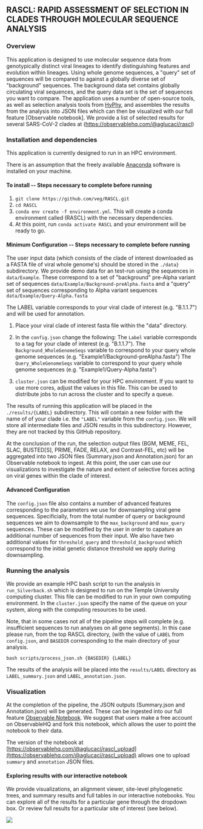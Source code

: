 ## RASCL: RAPID ASSESSMENT OF SELECTION IN CLADES THROUGH MOLECULAR SEQUENCE ANALYSIS

### Overview
This application is designed to use molecular sequence data from genotypically distinct viral lineages to identify distinguishing features and evolution within lineages. Using whole genome sequences, a "query" set of sequences will be compared to against a globally diverse set of "background" sequences. The background data set contains globally circulating viral sequences, and the query data set is the set of sequences you want to compare. The application uses a number of open-source tools, as well as selection analysis tools from [HyPhy](hyphy.org), and assembles the results from the analysis into JSON files which can then be visualized with our full feature [Observable notebook]. We provide a list of selected results for several SARS-CoV-2 clades at (https://observablehq.com/@aglucaci/rascl)

### Installation and dependencies

This application is currently designed to run in an HPC environment.

There is an assumption that the freely available [Anaconda](https://anaconda.org/) software is installed on your machine.

#### To install -- Steps necessary to complete before running
1. `git clone https://github.com/veg/RASCL.git`
2. `cd RASCL`
3. `conda env create -f environment.yml`.  This will create a conda environment called (RASCL) with the necessary dependencies.
4. At this point, run `conda activate RASCL` and your environment will be ready to go.

#### Minimum Configuration -- Steps necessary to complete before running

The user input data (which consists of the clade of interest downloaded as a FASTA file of viral whole genome's) should be stored in the `./data}` subdirectory. We provide demo data for an test-run using the sequences in `data/Example`. These correspond to a set of "background" pre-Alpha variant set of sequences `data/Example/Background-preAlpha.fasta` and a "query" set of sequences corresponding to Alpha variant sequences `data/Example/Query-Alpha.fasta`

The LABEL variable corresponds to your viral clade of interest (e.g. "B.1.1.7") and will be used for annotation. 

1. Place your viral clade of interest fasta file within the "data" directory.
2. In the `config.json` change the following:
       The `Label` variable corresponds to a tag for your clade of interest (e.g. "B.1.1.7").
       The `Background_WholeGenomeSeqs` variable to correspond to your query whole genome sequences (e.g. "Example1/Background-preAlpha.fasta")
       The `Query_WholeGenomeSeqs` variable to correspond to your query whole genome sequences (e.g. "Example1/Query-Alpha.fasta")
  
3. `cluster.json` can be modified for your HPC environment. If you want to use more cores, adjust the values in this file. This can be used to distribute jobs to run across the cluster and to specify a queue.

The results of running this application will be placed in the `./results/{LABEL}` subdirectory. This will contain a new folder with the name of of your clade i.e. the `"LABEL"` variable from the `config.json`. We will store all intermediate files and JSON results in this subdirectory. However, they are not tracked by this GitHub repository.

At the conclusion of the run, the selection output files (BGM, MEME, FEL, SLAC, BUSTED[S], PRIME, FADE, RELAX, and Contrast-FEL, etc) will be aggregated into two JSON files (Summary.json and Annotation.json) for an Observable notebook to ingest. At this point, the user can use our visualizations to investigate the nature and extent of selective forces acting on viral genes within the clade of interest.

#### Advanced Configuration

The `config.json` file also contains a number of advanced features corresponding to the parameters we use for downsampling viral gene sequences. Specificially, from the total number of query or background sequences we aim to downsample to the `max_background` and `max_query` sequences. These can be modified by the user in order to capature an additional number of sequences from their input. We also have two additional values for `threshold_query` and `threshold_background` which correspond to the initial genetic distance threshold we apply during downsampling. 

### Running the analysis

We provide an example HPC bash script to run the analysis in `run_Silverback.sh` which is designed to run on the Temple University computing cluster. This file can be modified to run in your own computing environment. In the `cluster.json` specify the name of the queue on your system, along with the computing resources to be used.

Note, that in some cases not all of the pipeline steps will complete (e.g. insufficient sequences to run analyses on all gene segments). In this case please run, from the top RASCL directory, (with the value of `LABEL` from `config.json`, and `BASEDIR` corresponding to the main directory of your analysis.

```
bash scripts/process_json.sh {BASEDIR} {LABEL}
```

The results of the analysis will be placed into the `results/LABEL` directory as `LABEL_summary.json` and `LABEL_annotation.json`.

### Visualization

At the completion of the pipeline, the JSON outputs (Summary.json and Annotation.json) will be generated. These can be ingested into our full feature [Observable Notebook](https://observablehq.com/@aglucaci/rascl_latest). We suggest that users make a free account on ObservableHQ and fork this notebook, which allows the user to point the notebook to their data.

The version of the notebook at [https://observablehq.com/@aglucaci/rascl_upload](https://observablehq.com/@aglucaci/rascl_upload) allows one to upload `summary` and `annotation` JSON files.

#### Exploring results with our interactive notebook

We provide visualizations, an alignment viewer, site-level phylogenetic trees, and summary results and full tables in our interactive notebooks. You can explore all of the results for a particular gene through the dropdown box. Or review full results for a particular site of interest (see below).

![](https://i.imgur.com/Da3p3x0.gif)

